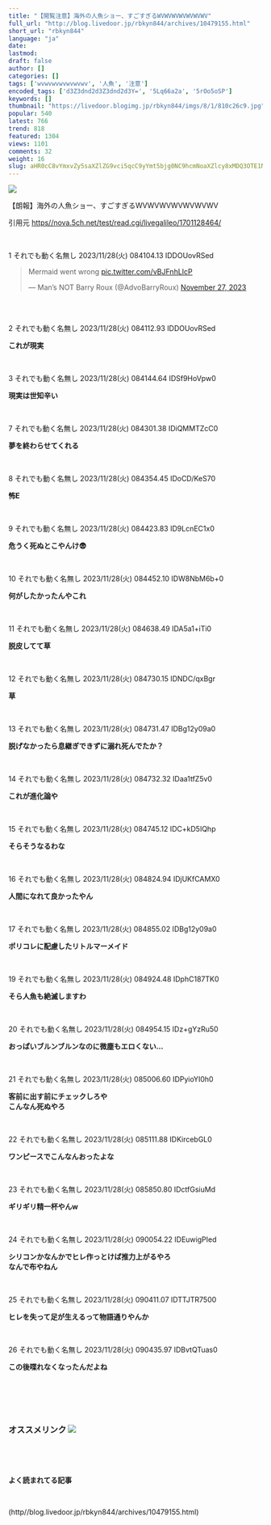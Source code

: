 ```yaml
---
title: "【閲覧注意】海外の人魚ショー、すごすぎるWVWVWVWVWVWVWV"
full_url: "http://blog.livedoor.jp/rbkyn844/archives/10479155.html"
short_url: "rbkyn844"
language: "ja"
date: 
lastmod: 
draft: false
author: []
categories: []
tags: ['wvwvwvwvwvwvwv', '人魚', '注意']
encoded_tags: ['d3Z3dnd2d3Z3dnd2d3Y=', '5Lq66a2a', '5rOo5oSP']
keywords: []
thumbnail: "https://livedoor.blogimg.jp/rbkyn844/imgs/8/1/810c26c9.jpg"
popular: 540
latest: 766
trend: 818
featured: 1304
views: 1101
comments: 32
weight: 16
slug: aHR0cC8vYmxvZy5saXZlZG9vci5qcC9yYmt5bjg0NC9hcmNoaXZlcy8xMDQ3OTE1NS5odG1s
---
```


![](https://livedoor.blogimg.jp/rbkyn844/imgs/8/1/810c26c9.jpg)

<div><p>【朗報】海外の人魚ショー、すごすぎるWVWVWVWVWVWVWV</p><p>引用元 <a href='https//nova.5ch.net/test/read.cgi/livegalileo/1701128464/' target='_blank' title=''>https//nova.5ch.net/test/read.cgi/livegalileo/1701128464/ </a> </p><br><p class='res1'>1 それでも動く名無し 2023/11/28(火) 084104.13 IDDOUovRSed</p><blockquote class='twitter-tweet'><p dir='ltr' lang='en'>Mermaid went wrong <a href='https//t.co/vBJFnhLIcP'>pic.twitter.com/vBJFnhLIcP</a></p>— Man’s NOT Barry Roux (@AdvoBarryRoux) <a href='https//twitter.com/AdvoBarryRoux/status/1729081583423078646?ref_src=twsrc%5Etfw'>November 27, 2023</a></blockquote> <br> <br> <p class='res1'>2 それでも動く名無し 2023/11/28(火) 084112.93 IDDOUovRSed </p> <p class='res2'><b> これが現実 </b></p><br> <p class='res1'>3 それでも動く名無し 2023/11/28(火) 084144.64 IDSf9HoVpw0 </p> <p class='res2'><b> 現実は世知辛い </b></p><br> <p class='res1'>7 それでも動く名無し 2023/11/28(火) 084301.38 IDiQMMTZcC0 </p> <p class='res2'><b> 夢を終わらせてくれる </b></p><br> <p class='res1'>8 それでも動く名無し 2023/11/28(火) 084354.45 IDoCD/KeS70 </p> <p class='res2'><b> 怖E </b></p><br> <p class='res1'>9 それでも動く名無し 2023/11/28(火) 084423.83 ID9LcnEC1x0 </p> <p class='res2'><b> 危うく死ぬとこやんけ😨 </b></p><br> <p class='no-pc'></p> <p class='res1'>10 それでも動く名無し 2023/11/28(火) 084452.10 IDW8NbM6b+0 </p> <p class='res2'><b> 何がしたかったんやこれ </b></p><br> <p class='res1'>11 それでも動く名無し 2023/11/28(火) 084638.49 IDA5a1+iTi0 </p> <p class='res2'><b> 脱皮してて草 </b></p><br> <p class='res1'>12 それでも動く名無し 2023/11/28(火) 084730.15 IDNDC/qxBgr </p> <p class='res2'><b> 草 </b></p><br> <p class='res1'>13 それでも動く名無し 2023/11/28(火) 084731.47 IDBg12y09a0 </p> <p class='res2'><b> 脱げなかったら息継ぎできずに溺れ死んでたか？ </b></p><br> <p class='res1'>14 それでも動く名無し 2023/11/28(火) 084732.32 IDaa1tfZ5v0 </p> <p class='res2'><b> これが進化論や </b></p><br> <p class='res1'>15 それでも動く名無し 2023/11/28(火) 084745.12 IDC+kD5IQhp </p> <p class='res2'><b> そらそうなるわな </b></p><br> <p class='res1'>16 それでも動く名無し 2023/11/28(火) 084824.94 IDjUKfCAMX0 </p> <p class='res2'><b> 人間になれて良かったやん </b></p><br> <p class='res1'>17 それでも動く名無し 2023/11/28(火) 084855.02 IDBg12y09a0 </p> <p class='res2'><b> ポリコレに配慮したリトルマーメイド </b></p><br> <p class='res1'>19 それでも動く名無し 2023/11/28(火) 084924.48 IDphC187TK0 </p> <p class='res2'><b> そら人魚も絶滅しますわ </b></p><br> <p class='res1'>20 それでも動く名無し 2023/11/28(火) 084954.15 IDz+gYzRu50 </p> <p class='res2'><b> おっぱいブルンブルンなのに微塵もエロくない… </b></p><br> <p class='res1'>21 それでも動く名無し 2023/11/28(火) 085006.60 IDPyioYI0h0 </p> <p class='res2'><b> 客前に出す前にチェックしろや <br> こんなん死ぬやろ </b></p><br> <p class='res1'>22 それでも動く名無し 2023/11/28(火) 085111.88 IDKircebGL0 </p> <p class='res2'><b> ワンピースでこんなんおったよな </b></p><br> <p class='res1'>23 それでも動く名無し 2023/11/28(火) 085850.80 IDctfGsiuMd </p> <p class='res2'><b> ギリギリ精一杯やんw </b></p><br> <p class='res1'>24 それでも動く名無し 2023/11/28(火) 090054.22 IDEuwigPIed </p> <p class='res2'><b> シリコンかなんかでヒレ作っとけば推力上がるやろ <br> なんで布やねん </b></p><br> <p class='res1'>25 それでも動く名無し 2023/11/28(火) 090411.07 IDTTJTR7500 </p> <p class='res2'><b> ヒレを失って足が生えるって物語通りやんか </b></p><br> <p class='res1'>26 それでも動く名無し 2023/11/28(火) 090435.97 IDBvtQTuas0 </p> <p class='res2'><b> この後喋れなくなったんだよね </b></p><br> <p id='5077e33f033c4e934bb013c7c4eb8bbd'> </p><br> <br> <p class='no-pc'></p> <h3 class='linkh'>オススメリンク <img src='http//blog.livedoor.jp/rbkyn844/ftp/fusagikom-fikergh.png'></h3> <p class='link2'> </p><br> <p class='no-pc'></p> <p class='no-pc'><br><p><b>よく読まれてる記事</b></p><br></p> </div>

(http//blog.livedoor.jp/rbkyn844/archives/10479155.html)
